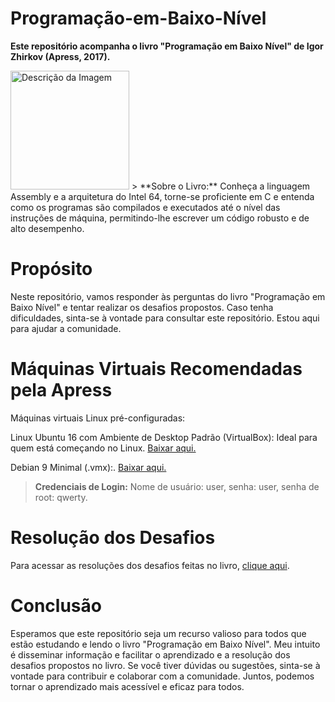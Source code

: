 # Programação-em-Baixo-Nível

**Este repositório acompanha o livro "Programação em Baixo Nível" de Igor Zhirkov (Apress, 2017).**

<img src="https://github.com/user-attachments/assets/61cd22c3-389b-42b1-83f8-cf04eaa8c977" alt="Descrição da Imagem" width="190"/>
> **Sobre o Livro:** Conheça a linguagem Assembly e a arquitetura do Intel 64, torne-se proficiente em C e entenda como os programas são compilados e executados até o nível das instruções de máquina, permitindo-lhe escrever um código robusto e de alto desempenho.


# Propósito
Neste repositório, vamos responder às perguntas do livro "Programação em Baixo Nível" e tentar realizar os desafios propostos. Caso tenha dificuldades, sinta-se à vontade para consultar este repositório. Estou aqui para ajudar a comunidade.

# Máquinas Virtuais Recomendadas pela Apress
Máquinas virtuais Linux pré-configuradas:

Linux Ubuntu 16 com Ambiente de Desktop Padrão (VirtualBox): Ideal para quem está começando no Linux. [Baixar aqui.](https://yadi.sk/d/CLf4D4IM3TSpsx)

Debian 9 Minimal (.vmx):. [Baixar aqui.](https://yadi.sk/d/BehMKGzS3LgXzG)
> **Credenciais de Login:** Nome de usuário: user, senha: user, senha de root: qwerty.

# Resolução dos Desafios
Para acessar as resoluções dos desafios feitas no livro, [clique aqui](./Perguntas%20e%20Respostas).



# Conclusão
Esperamos que este repositório seja um recurso valioso para todos que estão estudando e lendo o livro "Programação em Baixo Nível". Meu intuito é disseminar informação e facilitar o aprendizado e a resolução dos desafios propostos no livro. Se você tiver dúvidas ou sugestões, sinta-se à vontade para contribuir e colaborar com a comunidade. Juntos, podemos tornar o aprendizado mais acessível e eficaz para todos.
